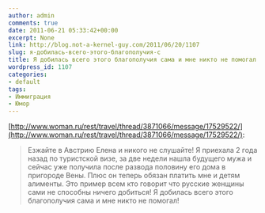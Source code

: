 ```yaml
---
author: admin
comments: true
date: 2011-06-21 05:33:42+00:00
excerpt: None
link: http://blog.not-a-kernel-guy.com/2011/06/20/1107
slug: я-добилась-всего-этого-благополучия-с
title: Я добилась всего этого благополучия сама и мне никто не помогал!
wordpress_id: 1107
categories:
- default
tags:
- Иммиграция
- Юмор
---
```


[http://www.woman.ru/rest/travel/thread/3871066/message/17529522/](http://www.woman.ru/rest/travel/thread/3871066/message/17529522/):



> Езжайте в Австрию Елена и никого не слушайте! Я приехала 2 года назад по туристской визе, за две недели нашла будущего мужа и сейчас уже получила после развода половину его дома в пригороде Вены. Плюс он теперь обязан платить мне и детям алименты. 
Это пример всем кто говорит что русские женщины сами не способны ничего добиться! Я добилась всего этого благополучия сама и мне никто не помогал!

